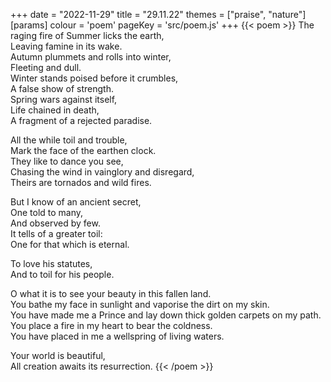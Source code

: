 +++
date = "2022-11-29"
title = "29.11.22"
themes = ["praise", "nature"]
[params]
  colour = 'poem'
  pageKey = 'src/poem.js'
+++
{{< poem >}}
The raging fire of Summer licks the earth,  
Leaving famine in its wake.  
Autumn plummets and rolls into winter,  
Fleeting and dull.  
Winter stands poised before it crumbles,  
A false show of strength.  
Spring wars against itself,  
Life chained in death,  
A fragment of a rejected paradise.  
  
All the while toil and trouble,  
Mark the face of the earthen clock.  
They like to dance you see,  
Chasing the wind in vainglory and disregard,  
Theirs are tornados and wild fires.  
  
But I know of an ancient secret,  
One told to many,  
And observed by few.  
It tells of a greater toil:  
One for that which is eternal.  
  
To love his statutes,  
And to toil for his people.  
  
O what it is to see your beauty in this fallen land.  
You bathe my face in sunlight and vaporise the dirt on my skin.  
You have made me a Prince and lay down thick golden carpets on my path.  
You place a fire in my heart to bear the coldness.  
You have placed in me a wellspring of living waters.  
  
Your world is beautiful,  
All creation awaits its resurrection.
{{< /poem >}}